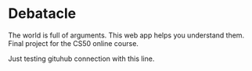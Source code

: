 # Debatacle
The world is full of arguments. This web app helps you understand them.
Final project for the CS50 online course.

Just testing gituhub connection with this line.